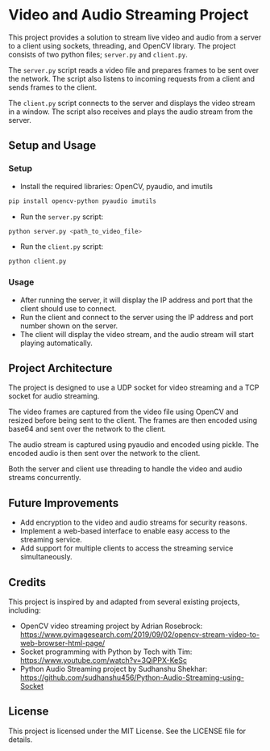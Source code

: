 

# Video and Audio Streaming Project

This project provides a solution to stream live video and audio from a server to a client using sockets, threading, and OpenCV library. The project consists of two python files; `server.py` and `client.py`.

The `server.py` script reads a video file and prepares frames to be sent over the network. The script also listens to incoming requests from a client and sends frames to the client.

The `client.py` script connects to the server and displays the video stream in a window. The script also receives and plays the audio stream from the server.

## Setup and Usage

### Setup

- Install the required libraries: OpenCV, pyaudio, and imutils

```bash
pip install opencv-python pyaudio imutils
```

- Run the `server.py` script:

```bash
python server.py <path_to_video_file>
```

- Run the `client.py` script:

```bash
python client.py
```

### Usage

- After running the server, it will display the IP address and port that the client should use to connect.
- Run the client and connect to the server using the IP address and port number shown on the server.
- The client will display the video stream, and the audio stream will start playing automatically.

## Project Architecture

The project is designed to use a UDP socket for video streaming and a TCP socket for audio streaming.

The video frames are captured from the video file using OpenCV and resized before being sent to the client. The frames are then encoded using base64 and sent over the network to the client.

The audio stream is captured using pyaudio and encoded using pickle. The encoded audio is then sent over the network to the client.

Both the server and client use threading to handle the video and audio streams concurrently.

## Future Improvements

- Add encryption to the video and audio streams for security reasons.
- Implement a web-based interface to enable easy access to the streaming service.
- Add support for multiple clients to access the streaming service simultaneously.

## Credits

This project is inspired by and adapted from several existing projects, including:

- OpenCV video streaming project by Adrian Rosebrock: https://www.pyimagesearch.com/2019/09/02/opencv-stream-video-to-web-browser-html-page/
- Socket programming with Python by Tech with Tim: https://www.youtube.com/watch?v=3QiPPX-KeSc
- Python Audio Streaming project by Sudhanshu Shekhar: https://github.com/sudhanshu456/Python-Audio-Streaming-using-Socket

## License

This project is licensed under the MIT License. See the LICENSE file for details.
